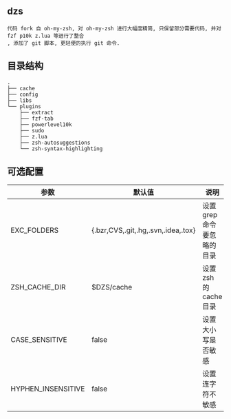 ## dzs
```
代码 fork 自 oh-my-zsh, 对 oh-my-zsh 进行大幅度精简, 只保留部分需要代码, 并对 fzf p10k z.lua 等进行了整合
, 添加了 git 脚本, 更轻便的执行 git 命令.
```
## 目录结构
```
.
├── cache
├── config
├── libs
└── plugins
    ├── extract
    ├── fzf-tab
    ├── powerlevel10k
    ├── sudo
    ├── z.lua
    ├── zsh-autosuggestions
    └── zsh-syntax-highlighting
```
## 可选配置

| 参数               | 默认值                              | 说明                       |
| ------------------ | ----------------------------------- | -------------------------- |
| EXC_FOLDERS        | {.bzr,CVS,.git,.hg,.svn,.idea,.tox} | 设置 grep 命令要忽略的目录 |
| ZSH_CACHE_DIR      | $DZS/cache                          | 设置 zsh 的 cache 目录     |
| CASE_SENSITIVE     | false                               | 设置大小写是否敏感         |
| HYPHEN_INSENSITIVE | false                               | 设置连字符不敏感           |

